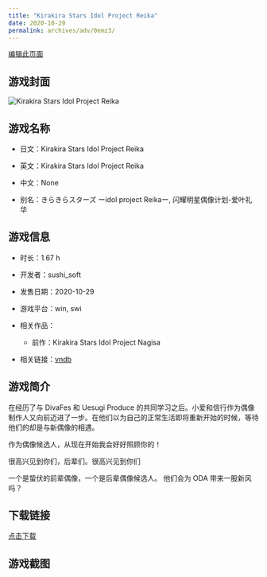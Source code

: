 ```yaml
---
title: "Kirakira Stars Idol Project Reika"
date: 2020-10-29
permalink: archives/adv/0emz3/
---
```

[编辑此页面](https://github.com/ACG-3/ADV3-source/blob/main/source/_posts/Kirakira%20Stars%20Idol%20Project%20Reika.md)

## 游戏封面

![Kirakira Stars Idol Project Reika](https://pan.timero.xyz/d/onedrive/img_lib_001/Kirakira%20Stars%20Idol%20Project%20Reika_cover.avif)


## 游戏名称

- 日文：Kirakira Stars Idol Project Reika
- 英文：Kirakira Stars Idol Project Reika
- 中文：None

- 别名：きらきらスターズ ーidol project Reikaー, 闪耀明星偶像计划-爱叶礼华


## 游戏信息

- 时长：1.67 h
- 开发者：sushi_soft
- 发售日期：2020-10-29
- 游戏平台：win, swi
- 相关作品：
   - 前作：Kirakira Stars Idol Project Nagisa

- 相关链接：[vndb](https://vndb.org/v29368)


## 游戏简介

在经历了与 DivaFes 和 Uesugi Produce 的共同学习之后。小爱和信行作为偶像制作人又向前迈进了一步。在他们以为自己的正常生活即将重新开始的时候，等待他们的却是与新偶像的相遇。

作为偶像候选人，从现在开始我会好好照顾你的！

很高兴见到你们，后辈们。很高兴见到你们

一个是蛰伏的前辈偶像，一个是后辈偶像候选人。
他们会为 ODA 带来一股新风吗？




## 下载链接

[点击下载](https://pan.timero.xyz/onedrive/adv_lib_001/Kirakira%20Stars%20Idol%20Project%20Reika)


## 游戏截图


